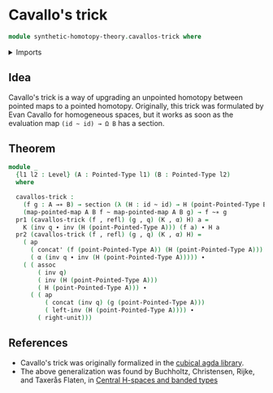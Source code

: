 # Cavallo's trick

```agda
module synthetic-homotopy-theory.cavallos-trick where
```

<details><summary>Imports</summary>

```agda
open import foundation.action-on-identifications-functions
open import foundation.dependent-pair-types
open import foundation.function-types
open import foundation.homotopies
open import foundation.identity-types
open import foundation.sections
open import foundation.universe-levels

open import structured-types.pointed-homotopies
open import structured-types.pointed-maps
open import structured-types.pointed-types
```

</details>

## Idea

Cavallo's trick is a way of upgrading an unpointed homotopy between pointed maps
to a pointed homotopy. Originally, this trick was formulated by Evan Cavallo for
homogeneous spaces, but it works as soon as the evaluation map `(id ~ id) → Ω B`
has a section.

## Theorem

```agda
module _
  {l1 l2 : Level} (A : Pointed-Type l1) (B : Pointed-Type l2)
  where

  cavallos-trick :
    (f g : A →∗ B) → section (λ (H : id ~ id) → H (point-Pointed-Type B)) →
    (map-pointed-map A B f ~ map-pointed-map A B g) → f ~∗ g
  pr1 (cavallos-trick (f , refl) (g , q) (K , α) H) a =
    K (inv q ∙ inv (H (point-Pointed-Type A))) (f a) ∙ H a
  pr2 (cavallos-trick (f , refl) (g , q) (K , α) H) =
    ( ap
      ( concat' (f (point-Pointed-Type A)) (H (point-Pointed-Type A)))
      ( α (inv q ∙ inv (H (point-Pointed-Type A))))) ∙
    ( ( assoc
        ( inv q)
        ( inv (H (point-Pointed-Type A)))
        ( H (point-Pointed-Type A))) ∙
      ( ( ap
          ( concat (inv q) (g (point-Pointed-Type A)))
          ( left-inv (H (point-Pointed-Type A)))) ∙
        ( right-unit)))
```

## References

- Cavallo's trick was originally formalized in the
  [cubical agda library](https://agda.github.io/cubical/Cubical.Foundations.Pointed.Homogeneous.html).
- The above generalization was found by Buchholtz, Christensen, Rijke, and
  Taxerås Flaten, in
  [Central H-spaces and banded types](https://arxiv.org/abs/2301.02636)
